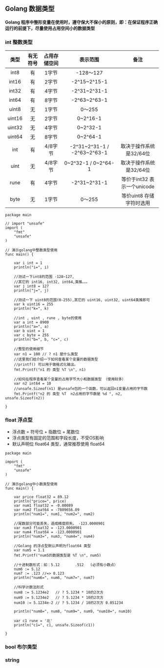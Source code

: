 ## Golang 数据类型

#### Golang 程序中整形变量在使用时，遵守保大不保小的原则，即：在保证程序正确运行的前提下，尽量使用占用空间小的数据类型

### int 整数类型

|   类型   | 有无符号 | 占用存储空间 |            表示范围             |          备注          |
|:------:|:----:|:------:|:---------------------------:|:--------------------:|
|  int8  |  有   |  1字节   |          -128～127           |                      |
| int16  |  有   |  2字节   |        -2^15~2^15-1         |                      |
| int32  |  有   |  4字节   |        -2^31~2^31-1         |                      |
| int64  |  有   |  8字节   |        -2^63~2^63-1         |                      |
| uint8  |  无   |  1字节   |            0～255            |                      |
| uint16 |  无   |  2字节   |          0~2^16-1           |                      |
| uint32 |  无   |  4字节   |          0~2^32-1           |                      |
| uint64 |  无   |  8字节   |          0~2^64-1           |                      |
|  int   |  有   | 4/8字节  | -2^31~2^31-1 / -2^63~2^63-1 |    取决于操作系统是32/64位    |
|  uint  |  无   | 4/8字节  |     0~2^32-1 / 0~2^64-1     |    取决于操作系统是32/64位    |
|  rune  |  有   |  4字节   |        -2^31~2^31-1         | 等价于int32 表示一个unicode |
|  byte  |  无   |  1字节   |            0～255            |   等价uint8 存储字符时选用    |

```golang
package main

// import "unsafe"
import (
	"fmt"
	"unsafe"
)

// 演示golang中整数类型使用
func main() {

	var i int = 1
	println("i=", i)

	//测试一下int8的范围 -128~127,
	//其它的 int16, int32, int64,类推。。。
	var j int8 = 127
	println("j=", j)

	//测试一下 uint8的范围(0-255),其它的 uint16, uint32, uint64类推即可
	var k uint16 = 255
	println("k=", k)

	//int , uint , rune , byte的使用
	var a int = 8900
	println("a=", a)
	var b uint = 1
	var c byte = 255
	println("b=", b, "c=", c)

	//整型的使用细节
	var n1 = 100 // ? n1 是什么类型
	//这里我们给介绍一下如何查看某个变量的数据类型
	//printf() 可以用于做格式化输出。
	fmt.Printf("n1 的 类型 %T \n", n1)

	//如何在程序查看某个变量的占用字节大小和数据类型 （使用较多）
	var n2 int64 = 10
	//unsafe.Sizeof(n1) 是unsafe包的一个函数，可以返回n1变量占用的字节数
	fmt.Printf("n2 的 类型 %T  n2占用的字节数是 %d ", n2, unsafe.Sizeof(n2))

}
```
### float 浮点型

- 浮点数 = 符号位 + 指数位 + 尾数位
- 浮点类型有固定的范围和字段长度，不受OS影响
- 默认声明位 float64 类型，通常推荐使用 float64

```golang
package main

import (
	"fmt"
	"unsafe"
)

// 演示golang中小数类型使用
func main() {

	var price float32 = 89.12
	println("price=", price)
	var num1 float32 = -0.00089
	var num2 float64 = -7809656.09
	println("num1=", num1, "num2=", num2)

	//尾数部分可能丢失，造成精度损失。 -123.0000901
	var num3 float32 = -123.0000901
	var num4 float64 = -123.0000901
	println("num3=", num3, "num4=", num4)

	//Golang 的浮点型默认声明为float64 类型
	var num5 = 1.1
	fmt.Printf("num5的数据类型是 %T \n", num5)

	//十进制数形式：如：5.12       .512   (必须有小数点）
	num6 := 5.12
	num7 := .123 //=> 0.123
	println("num6=", num6, "num7=", num7)

	//科学计数法形式
	num8 := 5.1234e2   // ? 5.1234 * 10的2次方
	num9 := 5.1234e2   // ? 5.1234 * 10的2次方
	num10 := 5.1234e-2 // ? 5.1234 / 10的2次方 0.051234

	println("num8=", num8, "num9=", num9, "num10=", num10)

	var c1 rune = '北'
	println("c1=", c1, unsafe.Sizeof(c1))

}

```

### bool 布尔类型



### string
